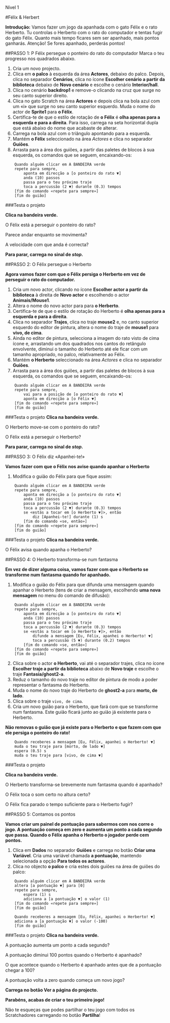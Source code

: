 Nível 1

#Félix & Herbert

__Introdução:__
Vamos fazer um jogo da apanhada com o gato Félix e o rato Herberto. 
Tu controlas o Herberto com o rato do computador e tentas fugir do gato Félix. 
Quanto mais tempo ficares sem ser apanhado, mais pontos ganharás. 
Atenção! Se fores apanhado, perderás pontos!

##PASSO 1: P Félix persegue o ponteiro do rato do computador
Marca o teu progresso nos quadrados abaixo.

1. Cria um novo projecto.
2. Clica em __o palco__ à esquerda da área __Actores__, debaixo do palco. Depois, clica no separador __Cenários__, 
   clica no ícone __Escolher cenário a partir da biblioteca__ debaixo de __Novo cenário__ e escolhe o cenário __Interior/hall__.
3. Clica no cenário __backdrop1__ e remove-o clicando na cruz que surge no seu canto superior direito.
4. Clica no gato Scratch na área __Actores__ e depois clica na bola azul com um «i» que surge no seu canto superior esquerdo. Muda o nome do actor de __Sprite1__ para __o Félix__. 
5. Certifica-te de que o estilo de rotação de __o Félix__ é __olha apenas para a esquerda e para a direita__. Para isso, carrega na seta horizontal dupla que está abaixo do nome que acabaste de alterar.
6. Carrega na bola azul com o triângulo apontando para a esquerda.
7. Mantém __o Félix__ seleccionado na área _Actores_ e clica no separador __Guiões__.
8. Arrasta para a área dos guiões, a partir das paletes de blocos à sua esquerda, os comandos que se seguem, encaixando-os:

```scratch
	Quando alguém clicar em A BANDEIRA verde
	repete para sempre,
		aponta em direcção a [o ponteiro do rato ▼]
		anda (10) passos
		passa para o teu próximo traje
		toca a percussão (2 ▼) durante (0.3) tempos
	[fim do comando «repete para sempre»]
	[fim do guião]
```
		
###Testa o projeto

__Clica na bandeira verde.__

O Félix está a perseguir o ponteiro do rato? 

Parece andar enquanto se movimenta? 

A velocidade com que anda é correcta?

__Para parar, carrega no sinal de _stop_.__

##PASSO 2: O Félix persegue o Herberto

__Agora vamos fazer com que o Félix persiga o Herberto em vez de perseguir o rato do computador.__

1. Cria um novo actor, clicando no ícone __Escolher actor a partir da biblioteca__ à direita de __Novo actor__ e escolhendo o actor __Animais/Mouse1__.
2. Altera o nome do novo actor para para __o Herberto__.
3. Certifica-te de que o estilo de rotação do Herberto é __olha apenas para a esquerda e para a direita__.
4. Clica no separador __Trajes__, clica no traje __mouse2__ e, no canto superior esquerdo do editor de pintura, altera o nome do traje de __mouse1__ para __vivo, de cima__.
5. Ainda no editor de pintura, selecciona a imagem do rato visto de cima ícone e, arrastando um dos quadrados nos cantos do retângulo envolvente, diminui o tamanho do Herberto até ele ficar com um tamanho apropriado, no palco, relativamente ao Félix.
6. Mantém __o Herberto__ seleccionado na área _Actores_ e clica no separador __Guiões__.
7. Arrasta para a área dos guiões, a partir das paletes de blocos à sua esquerda, os comandos que se seguem, encaixando-os:  

```scratch
	Quando alguém clicar em A BANDEIRA verde
	repete para sempre,
		vai para a posição de [o ponteiro do rato ▼]
		aponta em direcção a [o Félix ▼]		
	[fim do comando «repete para sempre»]
	[fim do guião]
```

###Testa o projeto
__Clica na bandeira verde.__

O Herberto move-se com o ponteiro do rato?

O Félix está a perseguir o Herberto?

__Para parar, carrega no sinal de _stop_.__

##PASSO 3: O Félix diz «Apanhei-te!»

__Vamos fazer com que o Félix nos avise quando apanhar o Herberto__

1. Modifica o guião do Félix para que fique assim:

```scratch
	Quando alguém clicar em A BANDEIRA verde
	repete para sempre,
		aponta em direcção a [o ponteiro do rato ▼]
		anda (10) passos
		passa para o teu próximo traje
		toca a percussão (2 ▼) durante (0.3) tempos
		se <estás a tocar em [o Herberto ▼]>, então
			diz [Apanhei-te!] durante (1) s
		[fim do comando «se, então»]
	[fim do comando «repete para sempre»]
	[fim do guião]
```

###Testa o projeto
__Clica na bandeira verde.__

O Félix avisa quando apanha o Herberto?

##PASSO 4: O Herberto transforma-se num fantasma

__Em vez de dizer alguma coisa, vamos fazer com que o Herberto se transforme num fantasma quando for apanhado.__

1. Modifica o guião do Félix para que difunda uma mensagem quando apanhar o Herberto (tens de criar a mensagem, escolhendo __uma nova mensagem__ no menu do comando de difusão):

```scratch
	Quando alguém clicar em A BANDEIRA verde
	repete para sempre,
		aponta em direcção a [o ponteiro do rato ▼]
		anda (10) passos
		passa para o teu próximo traje
		toca a percussão (2 ▼) durante (0.3) tempos
		se <estás a tocar em [o Herberto ▼]>, então
			difunde a mensagem [Eu, Félix, apanhei o Herberto! ▼]
			toca a percussão (5 ▼) durante (0.2) tempos
		[fim do comando «se, então»]
	[fim do comando «repete para sempre»]
	[fim do guião]
```

2. Clica sobre o actor __o Herberto__, vai até o separador trajes, clica no ícone __Escolher traje a partir da biblioteca__ abaixo de __Novo traje__ e escolhe o traje __Fantasia/ghost2-a__.
3. Reduz o tamanho do novo traje no editor de pintura de modo a poder representar o fantasma do Herberto.
4. Muda o nome do novo traje do Herberto de __ghost2-a__ para __morto, de lado__.
5. Clica sobre o traje `vivo, de cima`.
6. Cria um novo guião para o Herberto, que fará com que se transforme num fantasma. Este guião ficará junto ao guião já existente para o Herberto.

__Não removas o guião que já existe para o Herberto e que fazem com que ele persiga o ponteiro do rato!__

```scratch
	Quando receberes a mensagem [Eu, Félix, apanhei o Herberto! ▼]
	muda o teu traje para [morto, de lado ▼]
	espera (0.5) s
	muda o teu traje para [vivo, de cima ▼]	
```	
	
###Testa o projeto

__Clica na bandeira verde.__

O Herberto transforma-se brevemente num fantasma quando é apanhado?

O Félix toca o som certo no altura certo?

O Félix fica parado o tempo suficiente para o Herberto fugir?

##PASSO 5: Contamos os pontos

__Vamos criar um painel de pontuação para sabermos com nos corre o jogo. A pontuação começa em zero e aumenta um ponto a cada segundo que passa. 
Quando o Félix apanha o Herberto o jogador perde cem pontos.__

1. Clica em __Dados__ no separador __Guiões__ e carrega no botão __Criar uma Variável__. Cria uma variável chamada __a pontuação__, mantendo selecionada a opção __Para todos os actores__.
2. Clica no objecto __o palco__ e cria estes dois guiões na área de guiões do palco:

```scratch
	Quando alguém clicar em A BANDEIRA verde
	altera [a pontuação ▼] para [0]
	repete para sempre,
		espera (1) s
		adiciona a [a pontuação ▼] o valor (1)
	[fim do comando «repete para sempre»]
	[fim do guião]
```

```scratch
	Quando receberes a mensagem [Eu, Félix, apanhei o Herberto! ▼]
	adiciona a [a pontuação ▼] o valor (-100)
	[fim do guião]
```	

###Testa o projeto
__Clica na bandeira verde.__

A pontuação aumenta um ponto a cada segundo?

A pontuação diminui 100 pontos quando o Herberto é apanhado?

O que acontece quando o Herberto é apanhado antes que de a pontuação chegar a 100?

A pontuação volta a zero quando começa um novo jogo?

__Carrega no botão Ver a página do projecto.__

__Parabéns, acabas de criar o teu primeiro jogo!__

Não te esqueças que podes partilhar o teu jogo com todos os Scratchadores carregando no botão __Partilha__!